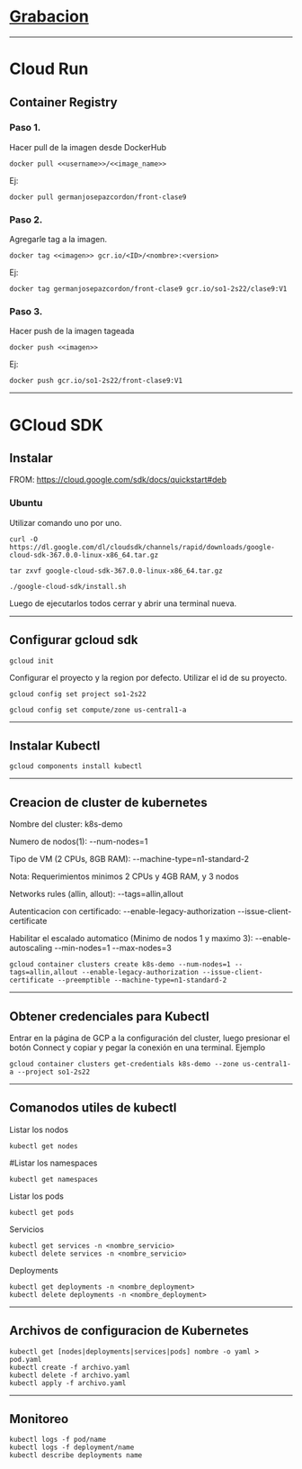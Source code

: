 # [Grabacion](https://drive.google.com/file/d/1jTnu5lQsVNga9Ms6PWyOlWj8FDKAevPB/view?usp=sharing)

-----------

# Cloud Run

## Container Registry

### Paso 1.
Hacer pull de la imagen desde DockerHub
```
docker pull <<username>>/<<image_name>>
```
Ej:
```
docker pull germanjosepazcordon/front-clase9
```

### Paso 2.
Agregarle tag a la imagen.
```
docker tag <<imagen>> gcr.io/<ID>/<nombre>:<version>
```
Ej:
```
docker tag germanjosepazcordon/front-clase9 gcr.io/so1-2s22/clase9:V1
```

### Paso 3.
Hacer push de la imagen tageada
```
docker push <<imagen>>
```
Ej:
```
docker push gcr.io/so1-2s22/front-clase9:V1
```

-----------

# GCloud SDK

## Instalar

FROM: https://cloud.google.com/sdk/docs/quickstart#deb

### Ubuntu
Utilizar comando uno por uno. 
```
curl -O https://dl.google.com/dl/cloudsdk/channels/rapid/downloads/google-cloud-sdk-367.0.0-linux-x86_64.tar.gz
```
```
tar zxvf google-cloud-sdk-367.0.0-linux-x86_64.tar.gz
```
```
./google-cloud-sdk/install.sh
```
Luego de ejecutarlos todos cerrar y abrir una terminal nueva.

-----------
## Configurar gcloud sdk
```
gcloud init
```
Configurar el proyecto y la region por defecto. Utilizar el id de su proyecto.
```
gcloud config set project so1-2s22
```
```
gcloud config set compute/zone us-central1-a
```
-----------
## Instalar Kubectl
```
gcloud components install kubectl
```

-----------
## Creacion de cluster de kubernetes

Nombre del cluster: k8s-demo

Numero de nodos(1): --num-nodes=1

Tipo de VM (2 CPUs, 8GB RAM): --machine-type=n1-standard-2

Nota: Requerimientos minimos 2 CPUs y 4GB RAM, y 3 nodos

Networks rules (allin, allout): --tags=allin,allout

Autenticacion con certificado: --enable-legacy-authorization --issue-client-certificate

Habilitar el escalado automatico (Minimo de nodos 1 y maximo 3): --enable-autoscaling --min-nodes=1 --max-nodes=3
```
gcloud container clusters create k8s-demo --num-nodes=1 --tags=allin,allout --enable-legacy-authorization --issue-client-certificate --preemptible --machine-type=n1-standard-2
```

-----------
## Obtener credenciales para Kubectl

Entrar en la página de GCP a la configuración del cluster, luego presionar el botón Connect y copiar y pegar la conexión en una terminal. Ejemplo
```
gcloud container clusters get-credentials k8s-demo --zone us-central1-a --project so1-2s22
```

-----------
## Comanodos utiles de kubectl

Listar los nodos
```
kubectl get nodes
```
#Listar los namespaces
```
kubectl get namespaces
```
Listar los pods
```
kubectl get pods
```
Servicios
```
kubectl get services -n <nombre_servicio>
kubectl delete services -n <nombre_servicio>
```
Deployments
```
kubectl get deployments -n <nombre_deployment>
kubectl delete deployments -n <nombre_deployment>
```
---------
## Archivos de configuracion de Kubernetes
```
kubectl get [nodes|deployments|services|pods] nombre -o yaml > pod.yaml
kubectl create -f archivo.yaml
kubectl delete -f archivo.yaml
kubectl apply -f archivo.yaml
```
---------
## Monitoreo
```
kubectl logs -f pod/name
kubectl logs -f deployment/name
kubectl describe deployments name
```
